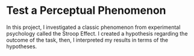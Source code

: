 # Test a Perceptual Phenomenon
In this project, I  investigated a classic phenomenon from experimental psychology called the Stroop Effect. I created a hypothesis regarding the outcome of the task, then,  I interpreted my results in terms of the hypotheses.
